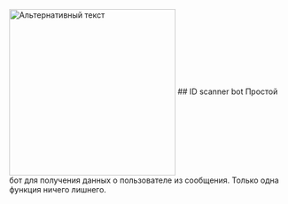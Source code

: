 <img src="https://example.com/image.jpg" alt="Альтернативный текст" width="300" align="center">
## ID scanner bot
Простой бот для получения данных о пользователе из сообщения. Только одна функция ничего лишнего. 
